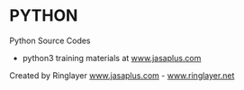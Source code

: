 # PYTHON

Python Source Codes

- python3 training materials at www.jasaplus.com


Created by Ringlayer
www.jasaplus.com - www.ringlayer.net 

